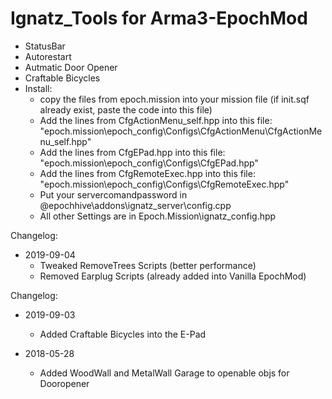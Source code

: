 # Ignatz_Tools for Arma3-EpochMod
- StatusBar
- Autorestart
- Autmatic Door Opener
- Craftable Bicycles
- Install:
   - copy the files from epoch.mission into your mission file (if init.sqf already exist, paste the code into this file)
   - Add the lines from CfgActionMenu_self.hpp into this file: "epoch.mission\epoch_config\Configs\CfgActionMenu\CfgActionMenu_self.hpp"
   - Add the lines from CfgEPad.hpp into this file: "epoch.mission\epoch_config\Configs\CfgEPad.hpp"
   - Add the lines from CfgRemoteExec.hpp into this file: "epoch.mission\epoch_config\Configs\CfgRemoteExec.hpp"
   - Put your servercomandpassword in @epochhive\addons\ignatz_server\config.cpp
   - All other Settings are in Epoch.Mission\ignatz_config.hpp


Changelog:
- 2019-09-04
   - Tweaked RemoveTrees Scripts (better performance)
   - Removed Earplug Scripts (already added into Vanilla EpochMod)
   
Changelog:
- 2019-09-03
   - Added Craftable Bicycles into the E-Pad

- 2018-05-28
   - Added WoodWall and MetalWall Garage to openable objs for Dooropener